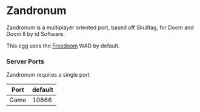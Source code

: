 # Zandronum
Zandronum is a multiplayer oriented port, based off Skulltag, for Doom and Doom II by id Software.

This egg uses the [Freedoom](https://freedoom.github.io/) WAD by default.

### Server Ports

Zandronum requires a single port

| Port    | default  |
|---------|----------|
| Game    | 10666    |
